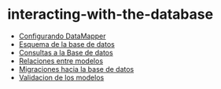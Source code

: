 # interacting-with-the-database

<ul class='toc'>
	<li><a href='/es/interacting-with-the-database/up'>Configurando DataMapper</a></li>
	<li><a href='/es/interacting-with-the-database/schema'>Esquema de la base de datos</a></li>
	<li><a href='/es/interacting-with-the-database/queries'>Consultas a la Base de datos</a></li>
	<li><a href='/es/interacting-with-the-database/relationships'>Relaciones entre modelos</a></li>
	<li><a href='/es/interacting-with-the-database/migrations'>Migraciones hacia la base de datos</a></li>
	<li><a href='/es/interacting-with-the-database/validations'>Validacion de los modelos</a></li>
</ul> 